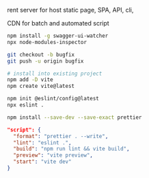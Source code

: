 
rent server for host static page, SPA, API, cli,

CDN for batch and automated script

```bash
npm install -g swagger-ui-watcher
npx node-modules-inspector
```


```bash
git checkout -b bugfix
git push -u origin bugfix
```

```bash
# install into existing project
npm add -D vite
npm create vite@latest
```

```bash
npm init @eslint/config@latest
npx eslint .

npm install --save-dev --save-exact prettier
```

```json
"script": {
  "format": "prettier . --write",
  "lint": "eslint .",
  "build": "npm run lint && vite build",
  "preview": "vite preview",
  "start": "vite dev"
}

```
